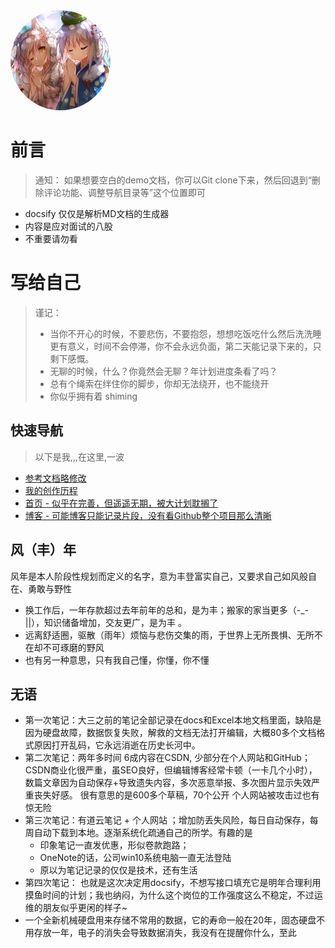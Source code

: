 
<img width="160px" height="160px" style="border-radius: 50%" bor src="./img/200af6e0b1962adc7258b4531d465f8e.jpg">



# 前言
> 通知： 如果想要空白的demo文档，你可以Git clone下来，然后回退到“删除评论功能、调整导航目录等”这个位置即可

* docsify 仅仅是解析MD文档的生成器
* 内容是应对面试的八股
* 不重要请勿看






# 写给自己
> 谨记：
> * 当你不开心的时候，不要悲伤，不要抱怨，想想吃饭吃什么然后洗洗睡更有意义，时间不会停滞，你不会永远负面，第二天能记录下来的，只剩下感慨。
> * 无聊的时候，什么？你竟然会无聊？年计划进度条看了吗？
> * 总有个绳索在绊住你的脚步，你却无法绕开，也不能绕开
> * 你似乎拥有着 shiming

## 快速导航
> 以下是我,,,在这里,一波

- [参考文档略修改](/zh-cn/refer.md)
- [我的创作历程](/zh-cn/mybuild.md)
- [首页  - 似乎在完善，但遥遥无期，被大计划耽搁了](https://www.junhao.host)
- [博客  - 可能博客只能记录片段，没有看Github整个项目那么清晰](http://blog.junhao.host/)




## 风（丰）年
风年是本人阶段性规划而定义的名字，意为丰登富实自己，又要求自己如风般自在、勇敢与野性
* 换工作后，一年存款超过去年前年的总和，是为丰；搬家的家当更多（-_-||），知识储备增加，交友更广，是为丰 。
* 远离舒适圈，驱散（雨年）烦恼与悲伤交集的雨，于世界上无所畏惧、无所不在却不可琢磨的野风
* 也有另一种意思，只有我自己懂，你懂，你不懂

 

## 无语
*  第一次笔记：大三之前的笔记全部记录在docs和Excel本地文档里面，缺陷是因为硬盘故障，数据恢复失败，解救的文档无法打开编辑，大概80多个文档格式原因打开乱码，它永远消逝在历史长河中。
*  第二次笔记：两年多时间 6成内容在CSDN, 少部分在个人网站和GitHub；CSDN商业化很严重，虽SEO良好，但编辑博客经常卡顿（一卡几个小时），数篇文章因为自动保存+导致遗失内容，多次恶意举报、多次图片显示失效严重丧失好感。 很有意思的是600多个草稿，70个公开
   个人网站被攻击过也有惊无险
*  第三次笔记：有道云笔记 + 个人网站 ；增加防丢失风险，每日自动保存，每周自动下载到本地。逐渐系统化疏通自己的所学。有趣的是
   - 印象笔记一直发优惠，形似卷款跑路；
   - OneNote的话，公司win10系统电脑一直无法登陆
   - 原以为笔记记录的仅仅是技术，还有生活 
*  第四次笔记： 也就是这次决定用docsify，不想写接口填充它是明年合理利用摸鱼时间的计划；我也纳闷，为什么这个岗位的工作强度这么不稳定，不过运维的朋友似乎更闲的样子~
* 一个全新机械硬盘用来存储不常用的数据，它的寿命一般在20年，固态硬盘不用存放一年，电子的消失会导致数据消失，我没有在提醒你什么，至此
